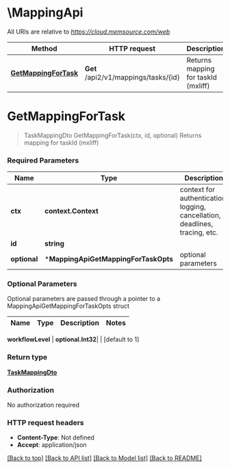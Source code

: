 # \MappingApi

All URIs are relative to *https://cloud.memsource.com/web*

Method | HTTP request | Description
------------- | ------------- | -------------
[**GetMappingForTask**](MappingApi.md#GetMappingForTask) | **Get** /api2/v1/mappings/tasks/{id} | Returns mapping for taskId (mxliff)


# **GetMappingForTask**
> TaskMappingDto GetMappingForTask(ctx, id, optional)
Returns mapping for taskId (mxliff)



### Required Parameters

Name | Type | Description  | Notes
------------- | ------------- | ------------- | -------------
 **ctx** | **context.Context** | context for authentication, logging, cancellation, deadlines, tracing, etc.
  **id** | **string**|  | 
 **optional** | ***MappingApiGetMappingForTaskOpts** | optional parameters | nil if no parameters

### Optional Parameters
Optional parameters are passed through a pointer to a MappingApiGetMappingForTaskOpts struct

Name | Type | Description  | Notes
------------- | ------------- | ------------- | -------------

 **workflowLevel** | **optional.Int32**|  | [default to 1]

### Return type

[**TaskMappingDto**](TaskMappingDto.md)

### Authorization

No authorization required

### HTTP request headers

 - **Content-Type**: Not defined
 - **Accept**: application/json

[[Back to top]](#) [[Back to API list]](../README.md#documentation-for-api-endpoints) [[Back to Model list]](../README.md#documentation-for-models) [[Back to README]](../README.md)


